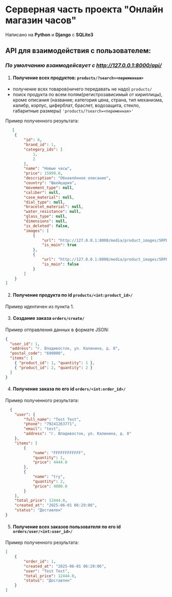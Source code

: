 # Серверная часть проекта "Онлайн магазин часов"
Написано на **Python** и **Django** с **SQLite3**
## API для взаимодействия с пользователем:
### *По умолчанию взаимодейсвует с http://127.0.0.1:8000/api/*
1. #### Получение всех продуктов: ``` products/?search=<переменная> ```
+ получение всех товаров(ничего передавать не надо) 
``` products/ ```
+ поиск продукта по всем полям(регистрозависимый от кириллицы), кроме описания (название; категория цена, страна, тип механизма, калибр, корпус, циферблат, браслет, водозащита, стекло, габаритные размеры) 
``` 'products/?search=<переменная>' ```

Пример полученного результата:
```json
   [
    { 
        "id": 6,
        "brand_id": 1,
        "category_ids": [
            1,
            2
        ],
        "name": "Новые часы",
        "price": 15999.0,
        "description": "Обновлённое описание",
        "country": "Швейцария",
        "movement_type": null,
        "caliber": null,
        "case_material": null,
        "dial_type": null,
        "bracelet_material": null,
        "water_resistance": null,
        "glass_type": null,
        "dimensions": null,
        "is_deleted": false,
        "images": [
            {
                "url": "http://127.0.0.1:8000/media/product_images/SRPL11__1_kFbxt1R.jpg",
                "is_main": true
            },
            {
                "url": "http://127.0.0.1:8000/media/product_images/SRPL11_3dPqNTr.jpg",
                "is_main": false
            }
        ]
    }
]
```

2. #### Получение продукта по id ``` products/<int:product_id>/ ```
Пример идентичен из пункта 1.

3. #### Создание заказа ``` orders/create/ ```
Пример отправления данных в формате JSON:
``` json
{
  "user_id": 1,
  "address": "г. Владивосток, ул. Калинина, д. 8",
  "postal_code": "690000",
  "items": [
    { "product_id": 1, "quantity": 1 },
    { "product_id": 2, "quantity": 2 }
  ]
}
```

4. #### Получение заказа по его id ``` orders/<int:order_id>/ ```
Пример полученного результата:
``` json
  {
    "user": {
        "full_name": "Test Test",
        "phone": "79241263771",
        "email": "test",
        "address": "г. Владивосток, ул. Калинина, д. 8"
    },
    "items": [
        {
            "name": "FFFFFFFFFFFF",
            "quantity": 1,
            "price": 4444.0
        },
        {
            "name": "try",
            "quantity": 2,
            "price": 4000.0
        }
    ],
    "total_price": 12444.0,
    "created_at": "2025-06-01 06:29:06",
    "status": "Доставлен"
}
```

5. #### Получение всех заказов пользователя по его id ``` orders/user/<int:user_id>/ ```
Пример полученного результата:
``` json
[
    {
        "order_id": 1,
        "created_at": "2025-06-01 06:29:06",
        "user": "Test Test",
        "total_price": 12444.0,
        "status": "Доставлен"
    }
]
```
